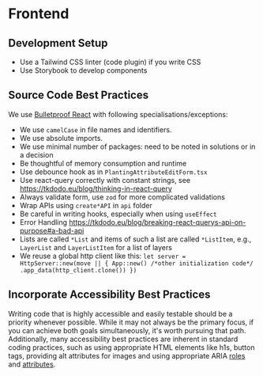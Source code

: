 # Frontend

## Development Setup

- Use a Tailwind CSS linter (code plugin) if you write CSS
- Use Storybook to develop components

## Source Code Best Practices

We use [Bulletproof React](https://github.com/alan2207/bulletproof-react) with following specialisations/exceptions:

- We use `camelCase` in file names and identifiers.
- We use absolute imports.
- We use minimal number of packages: need to be noted in solutions or in a decision
- Be thoughtful of memory consumption and runtime
- Use debounce hook as in `PlantingAttributeEditForm.tsx`
- Use react-query correctly with constant strings, see <https://tkdodo.eu/blog/thinking-in-react-query>
- Always validate form, use `zod` for more complicated validations
- Wrap APIs using `create*API` in `api` folder
- Be careful in writing hooks, especially when using `useEffect`
- Error Handling <https://tkdodo.eu/blog/breaking-react-querys-api-on-purpose#a-bad-api>
- Lists are called `*List` and items of such a list are called `*ListItem`, e.g., `LayerList` and `LayerListItem` for a list of layers
- We reuse a global http client like this: `let server = HttpServer::new(move || { App::new() /*other initialization code*/ .app_data(http_client.clone()) })`

## Incorporate Accessibility Best Practices

Writing code that is highly accessible and easily testable should be a priority whenever possible.
While it may not always be the primary focus, if you can achieve both goals simultaneously, it's worth pursuing that path.
Additionally, many accessibility best practices are inherent in standard coding practices, such as using appropriate HTML elements like h1s, button tags, providing alt attributes for images and using appropriate ARIA [roles](https://www.w3.org/TR/wai-aria-1.2/#roles) and [attributes](https://www.w3.org/TR/wai-aria-1.2/#aria-attributes).

